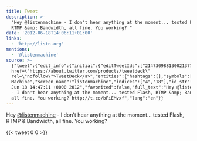 ```yaml
---
title: Tweet
description: >-
  "Hey @listenmachine - I don't hear anything at the moment... tested Flash,
  RTMP &amp; Bandwidth, all fine. You working? "
date: '2012-06-18T14:06:11+01:00'
links:
  - 'http://listn.org'
mentions:
  - '@listenmachine'
source: >-
  {"tweet":{"edit_info":{"initial":{"editTweetIds":["214730988130021377"],"editableUntil":"2012-06-18T15:47:11.736Z","editsRemaining":"5","isEditEligible":true}},"retweeted":false,"source":"<a
  href=\"https://about.twitter.com/products/tweetdeck\"
  rel=\"nofollow\">TweetDeck</a>","entities":{"hashtags":[],"symbols":[],"user_mentions":[{"name":"Listening
  Machine","screen_name":"listenmachine","indices":["4","18"],"id_str":"507097136","id":"507097136"}],"urls":[{"url":"http://t.co/bFiEMvxf","expanded_url":"http://listn.org","display_url":"listn.org","indices":["119","139"]}]},"display_text_range":["0","139"],"favorite_count":"0","id_str":"214730988130021377","truncated":false,"retweet_count":"0","id":"214730988130021377","possibly_sensitive":false,"created_at":"Mon
  Jun 18 14:47:11 +0000 2012","favorited":false,"full_text":"Hey @listenmachine
  - I don't hear anything at the moment... tested Flash, RTMP &amp; Bandwidth,
  all fine. You working? http://t.co/bFiEMvxf","lang":"en"}}
---
```

Hey [@listenmachine](https://twitter.com/@listenmachine) - I don't hear anything at the moment... tested Flash, RTMP &amp; Bandwidth, all fine. You working? 
    
{{< tweet 0 0 >}}
    
